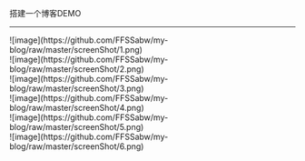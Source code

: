 搭建一个博客DEMO
<hr>
![image](https://github.com/FFSSabw/my-blog/raw/master/screenShot/1.png)
<br>
![image](https://github.com/FFSSabw/my-blog/raw/master/screenShot/2.png)
<br>
![image](https://github.com/FFSSabw/my-blog/raw/master/screenShot/3.png)
<br>
![image](https://github.com/FFSSabw/my-blog/raw/master/screenShot/4.png)
<br>
![image](https://github.com/FFSSabw/my-blog/raw/master/screenShot/5.png)
<br>
![image](https://github.com/FFSSabw/my-blog/raw/master/screenShot/6.png)

